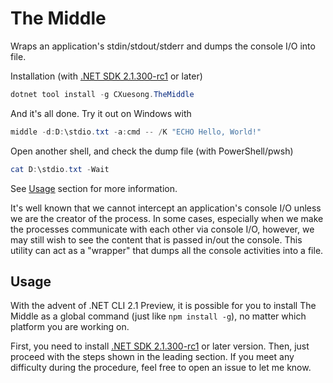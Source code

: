 # The Middle

Wraps an application's stdin/stdout/stderr and dumps the console I/O into file.

Installation (with [.NET SDK 2.1.300-rc1](https://www.microsoft.com/net/download/all) or later)

```powershell
dotnet tool install -g CXuesong.TheMiddle
```

And it's all done. Try it out on Windows with

```powershell
middle -d:D:\stdio.txt -a:cmd -- /K "ECHO Hello, World!"
```

Open another shell, and check the dump file (with PowerShell/pwsh)

```powershell
cat D:\stdio.txt -Wait
```

See [Usage](#usage) section for more information.

It's well known that we cannot intercept an application's console I/O unless we are the creator of the process. In some cases, especially when we make the processes communicate with each other via console I/O, however, we may still wish to see the content that is passed in/out the console. This utility can act as a "wrapper" that dumps all the console activities into a file.

## Usage

With the advent of .NET CLI 2.1 Preview, it is possible for you to install The Middle as a global command (just like `npm install -g`), no matter which platform you are working on.

First, you need to install [.NET SDK 2.1.300-rc1](https://www.microsoft.com/net/download/all) or later version. Then, just proceed with the steps shown in the leading section. If you meet any difficulty during the procedure, feel free to open an issue to let me know.



